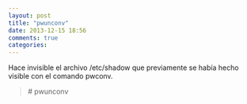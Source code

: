 ```yaml
---
layout: post
title: "pwunconv"
date: 2013-12-15 18:56
comments: true
categories: 
---
```

Hace invisible el archivo /etc/shadow que previamente se había hecho visible con el comando pwconv.

>\# pwunconv

